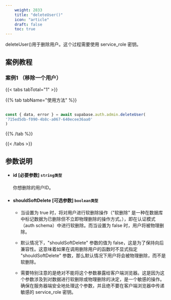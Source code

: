 ```yaml
---
    weight: 2833
    title: "deleteUser()"
    icon: "article"
    draft: false
    toc: true
---
```



deleteUser()用于删除用户。这个过程需要使用 service_role 密钥。

## 案例教程

### 案例1 （移除一个用户）

{{< tabs tabTotal="1" >}}


{{% tab tabName="使用方法" %}}



  ```ts
                                                                                
const { data, error } = await supabase.auth.admin.deleteUser(
  '715ed5db-f090-4b8c-a067-640ecee36aa0'
)
  ```



{{% /tab %}}

{{< /tabs >}}



## 参数说明


<ul className="method-list-group">
  
<li className="method-list-item">
  <h4 className="method-list-item-label">
    <span className="method-list-item-label-name">
      id
    </span>
    <span className="method-list-item-label-badge required">
      [必要参数]
    </span>
    <span className="method-list-item-validation">
      <code>string类型</code>
    </span>
  </h4>
  <div class="method-list-item-description">

你想删除的用户ID。

  </div>
  
</li>


<li className="method-list-item">
  <h4 className="method-list-item-label">
    <span className="method-list-item-label-name">
      shouldSoftDelete
    </span>
    <span className="method-list-item-label-badge required">
      [可选参数]
    </span>
    <span className="method-list-item-validation">
      <code>boolean类型</code>
    </span>
  </h4>
  <div class="method-list-item-description">

* 当设置为 true 时，将对用户进行软删除操作（"软删除" 是一种在数据库中标记数据为已删除但不立即物理删除的操作方式。），即在认证模式（auth schema）中进行软删除。而当设置为 false 时，用户将被物理删除。
* 默认情况下，"shouldSoftDelete" 参数的值为 false，这是为了保持向后兼容性。这意味着如果在调用删除用户的函数时不显式指定 "shouldSoftDelete" 参数，那么默认情况下用户将会被物理删除，而不是软删除。
* 需要特别注意的是绝对不能将这个参数暴露给客户端浏览器。这是因为这个参数涉及到对数据进行软删除或物理删除的决定，是一个敏感的操作。确保在服务器端安全地处理这个参数，并且绝不要在客户端浏览器中传递敏感的 service_role 密钥。


  </div>
  
</li>

</ul>



